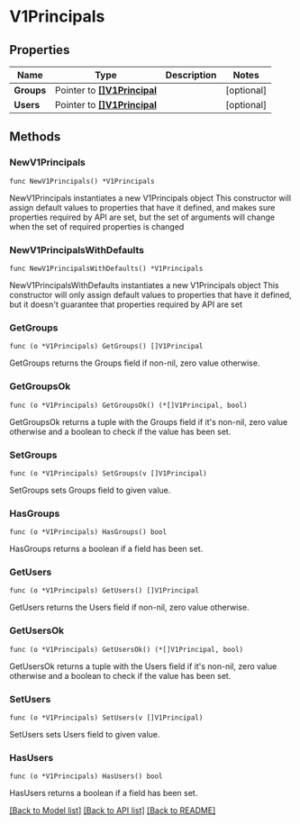 # V1Principals

## Properties

Name | Type | Description | Notes
------------ | ------------- | ------------- | -------------
**Groups** | Pointer to [**[]V1Principal**](V1Principal.md) |  | [optional] 
**Users** | Pointer to [**[]V1Principal**](V1Principal.md) |  | [optional] 

## Methods

### NewV1Principals

`func NewV1Principals() *V1Principals`

NewV1Principals instantiates a new V1Principals object
This constructor will assign default values to properties that have it defined,
and makes sure properties required by API are set, but the set of arguments
will change when the set of required properties is changed

### NewV1PrincipalsWithDefaults

`func NewV1PrincipalsWithDefaults() *V1Principals`

NewV1PrincipalsWithDefaults instantiates a new V1Principals object
This constructor will only assign default values to properties that have it defined,
but it doesn't guarantee that properties required by API are set

### GetGroups

`func (o *V1Principals) GetGroups() []V1Principal`

GetGroups returns the Groups field if non-nil, zero value otherwise.

### GetGroupsOk

`func (o *V1Principals) GetGroupsOk() (*[]V1Principal, bool)`

GetGroupsOk returns a tuple with the Groups field if it's non-nil, zero value otherwise
and a boolean to check if the value has been set.

### SetGroups

`func (o *V1Principals) SetGroups(v []V1Principal)`

SetGroups sets Groups field to given value.

### HasGroups

`func (o *V1Principals) HasGroups() bool`

HasGroups returns a boolean if a field has been set.

### GetUsers

`func (o *V1Principals) GetUsers() []V1Principal`

GetUsers returns the Users field if non-nil, zero value otherwise.

### GetUsersOk

`func (o *V1Principals) GetUsersOk() (*[]V1Principal, bool)`

GetUsersOk returns a tuple with the Users field if it's non-nil, zero value otherwise
and a boolean to check if the value has been set.

### SetUsers

`func (o *V1Principals) SetUsers(v []V1Principal)`

SetUsers sets Users field to given value.

### HasUsers

`func (o *V1Principals) HasUsers() bool`

HasUsers returns a boolean if a field has been set.


[[Back to Model list]](../README.md#documentation-for-models) [[Back to API list]](../README.md#documentation-for-api-endpoints) [[Back to README]](../README.md)


